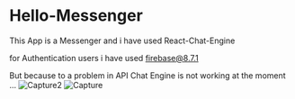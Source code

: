 # Hello-Messenger

This App is a Messenger and i have used React-Chat-Engine 

for Authentication users i have used firebase@8.7.1

But because to a problem in API Chat Engine is not working at the moment ... 
![Capture2](https://user-images.githubusercontent.com/54766308/184336477-cb3e55ef-15af-4ad7-8c79-da391ca7615a.JPG)
![Capture](https://user-images.githubusercontent.com/54766308/184335428-5f545989-aa7f-43c5-8bc9-926087257d0c.JPG)

